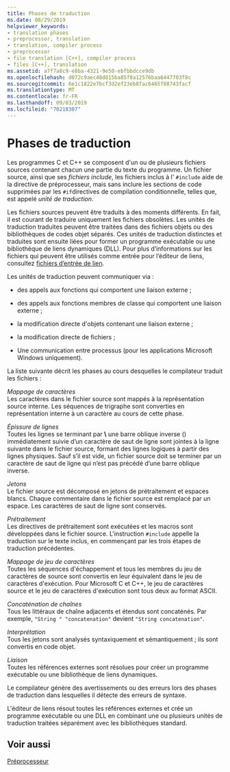 ```yaml
---
title: Phases de traduction
ms.date: 08/29/2019
helpviewer_keywords:
- translation phases
- preprocessor, translation
- translation, compiler process
- preprocessor
- file translation [C++], compiler process
- files [C++], translation
ms.assetid: a7f7a8c9-e8ba-4321-9e50-ebfbbdcce9db
ms.openlocfilehash: d072c9aec48d815ba85f8a12576baa6447703f8c
ms.sourcegitcommit: 6e1c1822e7bcf3d2ef23eb8fac6465f88743facf
ms.translationtype: MT
ms.contentlocale: fr-FR
ms.lasthandoff: 09/03/2019
ms.locfileid: "70218307"
---
```

# <a name="phases-of-translation"></a>Phases de traduction

Les programmes C et C++ se composent d'un ou de plusieurs fichiers sources contenant chacun une partie du texte du programme. Un fichier source, ainsi que ses *fichiers include*, les fichiers inclus à l' `#include` aide de la directive de préprocesseur, mais sans inclure les sections de code supprimées par les `#if`directives de compilation conditionnelle, telles que, est appelé  *unité de traduction*.

Les fichiers sources peuvent être traduits à des moments différents. En fait, il est courant de traduire uniquement les fichiers obsolètes. Les unités de traduction traduites peuvent être traitées dans des fichiers objets ou des bibliothèques de codes objet séparés. Ces unités de traduction distinctes et traduites sont ensuite liées pour former un programme exécutable ou une bibliothèque de liens dynamiques (DLL). Pour plus d’informations sur les fichiers qui peuvent être utilisés comme entrée pour l’éditeur de liens, consultez [fichiers d’entrée de lien](../build/reference/link-input-files.md).

Les unités de traduction peuvent communiquer via :

- des appels aux fonctions qui comportent une liaison externe ;

- des appels aux fonctions membres de classe qui comportent une liaison externe ;

- la modification directe d'objets contenant une liaison externe ;

- la modification directe de fichiers ;

- Une communication entre processus (pour les applications Microsoft Windows uniquement).

La liste suivante décrit les phases au cours desquelles le compilateur traduit les fichiers :

*Mappage de caractères*\
Les caractères dans le fichier source sont mappés à la représentation source interne. Les séquences de trigraphe sont converties en représentation interne à un caractère au cours de cette phase.

*Épissure de lignes*\
Toutes les lignes se terminant par **\\** une barre oblique inverse () immédiatement suivie d’un caractère de saut de ligne sont jointes à la ligne suivante dans le fichier source, formant des lignes logiques à partir des lignes physiques. Sauf s’il est vide, un fichier source doit se terminer par un caractère de saut de ligne qui n’est pas précédé d’une barre oblique inverse.

*Jetons*\
Le fichier source est décomposé en jetons de prétraitement et espaces blancs. Chaque commentaire dans le fichier source est remplacé par un espace. Les caractères de saut de ligne sont conservés.

*Prétraitement*\
Les directives de prétraitement sont exécutées et les macros sont développées dans le fichier source. L'instruction `#include` appelle la traduction sur le texte inclus, en commençant par les trois étapes de traduction précédentes.

*Mappage de jeu de caractères*\
Toutes les séquences d'échappement et tous les membres du jeu de caractères de source sont convertis en leur équivalent dans le jeu de caractères d'exécution. Pour Microsoft C et C++, le jeu de caractères source et le jeu de caractères d'exécution sont tous deux au format ASCII.

*Concaténation de chaînes*\
Tous les littéraux de chaîne adjacents et étendus sont concaténés. Par exemple, `"String " "concatenation"` devient `"String concatenation"`.

*Interprétation*\
Tous les jetons sont analysés syntaxiquement et sémantiquement ; ils sont convertis en code objet.

*Liaison*\
Toutes les références externes sont résolues pour créer un programme exécutable ou une bibliothèque de liens dynamiques.

Le compilateur génère des avertissements ou des erreurs lors des phases de traduction dans lesquelles il détecte des erreurs de syntaxe.

L'éditeur de liens résout toutes les références externes et crée un programme exécutable ou une DLL en combinant une ou plusieurs unités de traduction traitées séparément avec les bibliothèques standard.

## <a name="see-also"></a>Voir aussi

[Préprocesseur](../preprocessor/preprocessor.md)
